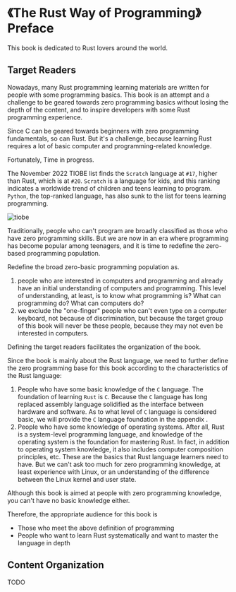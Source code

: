 # 《The Rust Way of Programming》 Preface

This book is dedicated to Rust lovers around the world.

## Target Readers

Nowadays, many Rust programming learning materials are written for people with some programming basics. This book is an attempt and a challenge to be geared towards zero programming basics without losing the depth of the content, and to inspire developers with some Rust programming experience.

Since C can be geared towards beginners with zero programming fundamentals, so can Rust. But it's a challenge, because learning Rust requires a lot of basic computer and programming-related knowledge.

Fortunately, Time in progress.

The November 2022 TIOBE list finds the `Scratch` language at `#17`, higher than Rust, which is at `#20`. `Scratch` is a language for kids, and this ranking indicates a worldwide trend of children and teens learning to program. `Python`, the top-ranked language, has also sunk to the list for teens learning programming.

![tiobe](./images/tiobe-2022-11.png)

Traditionally, people who can't program are broadly classified as those who have zero programming skills. But we are now in an era where programming has become popular among teenagers, and it is time to redefine the zero-based programming population.

Redefine the broad zero-basic programming population as.
1. people who are interested in computers and programming and already have an initial understanding of computers and programming. This level of understanding, at least, is to know what programming is? What can programming do? What can computers do? 
2. we exclude the "one-finger" people who can't even type on a computer keyboard, not because of discrimination, but because the target group of this book will never be these people, because they may not even be interested in computers.

Defining the target readers facilitates the organization of the book.

Since the book is mainly about the Rust language, we need to further define the zero programming base for this book according to the characteristics of the Rust language: 
1. People who have some basic knowledge of the `C` language. The foundation of learning `Rust` is `C`. Because the `C` language has long replaced assembly language solidified as the interface between hardware and software. As to what level of `C` language is considered basic, we will provide the `C` language foundation in the appendix .
2. People who have some knowledge of operating systems. After all, Rust is a system-level programming language, and knowledge of the operating system is the foundation for mastering Rust. In fact, in addition to operating system knowledge, it also includes computer composition principles, etc. These are the basics that Rust language learners need to have. But we can't ask too much for zero programming knowledge, at least experience with Linux, or an understanding of the difference between the Linux kernel and user state.

Although this book is aimed at people with zero programming knowledge, you can't have no basic knowledge either.

Therefore, the appropriate audience for this book is
- Those who meet the above definition of programming
- People who want to learn Rust systematically and want to master the language in depth


## Content Organization

TODO
